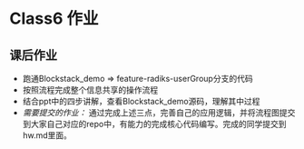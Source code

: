 # Class6 作业

## 课后作业

- 跑通Blockstack_demo => feature-radiks-userGroup分支的代码
- 按照流程完成整个信息共享的操作流程
- 结合ppt中的四步讲解，查看Blockstack_demo源码，理解其中过程
- *需要提交的作业：* 通过完成上述三点，完善自己的应用逻辑，并将流程图提交到大家自己对应的repo中，有能力的完成核心代码编写。完成的同学提交到hw.md里面。
